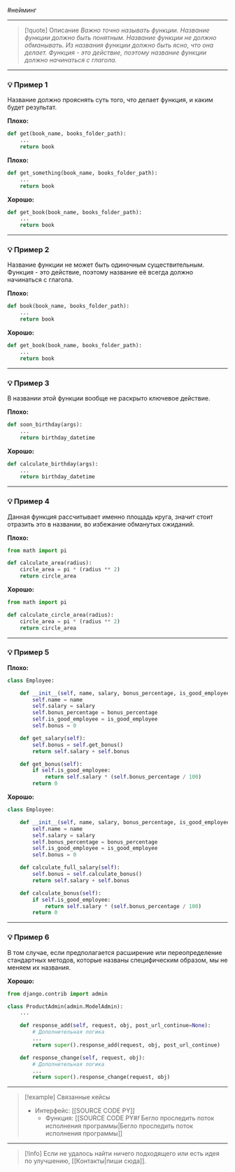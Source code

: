 #нейминг 
***

>[!quote] Описание
_Важно точно называть функции.
Название функции должно быть понятным.
Название функции не должно обманывать.
Из названия функции должно быть ясно, что она делает.
Функция - это действие, поэтому название функции должно начинаться с глагола._

***
### 💡 Пример 1
Название должно прояснять суть того, что делает функция, и каким будет результат.

**Плохо:**
```python
def get(book_name, books_folder_path):
	...
	return book
```

**Плохо:**
```python
def get_something(book_name, books_folder_path):
	...
	return book
```

**Хорошо:**
```python
def get_book(book_name, books_folder_path):
	...
	return book
```

***
### 💡 Пример 2
Название функции не может быть одиночным существительным. Функция - это действие, поэтому название её всегда должно начинаться с глагола.

**Плохо:**
```python
def book(book_name, books_folder_path):
	...
	return book
```

**Хорошо:**
```python
def get_book(book_name, books_folder_path):
	...
	return book
```

***
### 💡 Пример 3
В названии этой функции вообще не раскрыто ключевое действие.

**Плохо:**
```python
def soon_birthday(args):
	...
	return birthday_datetime
```

**Хорошо:**
```python
def calculate_birthday(args):
	...
	return birthday_datetime
```

***
### 💡 Пример 4
Данная функция рассчитывает именно площадь круга, значит стоит отразить это в названии, во избежание обманутых ожиданий.

**Плохо:**
```python
from math import pi

def calculate_area(radius):
	circle_area = pi * (radius ** 2)
	return circle_area
```

**Хорошо:**
```python
from math import pi

def calculate_circle_area(radius):
	circle_area = pi * (radius ** 2)
	return circle_area
```

***
### 💡 Пример 5


**Плохо:**
```python
class Employee:

	def __init__(self, name, salary, bonus_percentage, is_good_employee):
		self.name = name
		self.salary = salary
		self.bonus_percentage = bonus_percentage
		self.is_good_employee = is_good_employee
		self.bonus = 0

	def get_salary(self):
		self.bonus = self.get_bonus()
		return self.salary + self.bonus

	def get_bonus(self):
		if self.is_good_employee:
			return self.salary * (self.bonus_percentage / 100)
		return 0
```

**Хорошо:**
```python
class Employee:

	def __init__(self, name, salary, bonus_percentage, is_good_employee):
		self.name = name
		self.salary = salary
		self.bonus_percentage = bonus_percentage
		self.is_good_employee = is_good_employee
		self.bonus = 0

	def calculate_full_salary(self):
		self.bonus = self.calculate_bonus()
		return self.salary + self.bonus

	def calculate_bonus(self):
		if self.is_good_employee:
			return self.salary * (self.bonus_percentage / 100)
		return 0
```

***
### 💡 Пример 6
В том случае, если предполагается расширение или переопределение стандартных методов, которые названы специфическим образом, мы не меняем их названия.

**Хорошо:**
```python
from django.contrib import admin

class ProductAdmin(admin.ModelAdmin):
    ...

    def response_add(self, request, obj, post_url_continue=None):
        # Дополнительная логика
        ...
        return super().response_add(request, obj, post_url_continue)

    def response_change(self, request, obj):
        # Дополнительная логика
        ...
        return super().response_change(request, obj)
```

***

> [!example] Связанные кейсы
>- Интерфейс: [[SOURCE CODE PY]]
>	- Функция: [[SOURCE CODE PY#𝑓 Бегло проследить поток исполнения программы|Бегло проследить поток исполнения программы]]

***

> [!info]
> Если не удалось найти ничего подходящего или есть идея по улучшению, [[Контакты|пиши сюда]].
